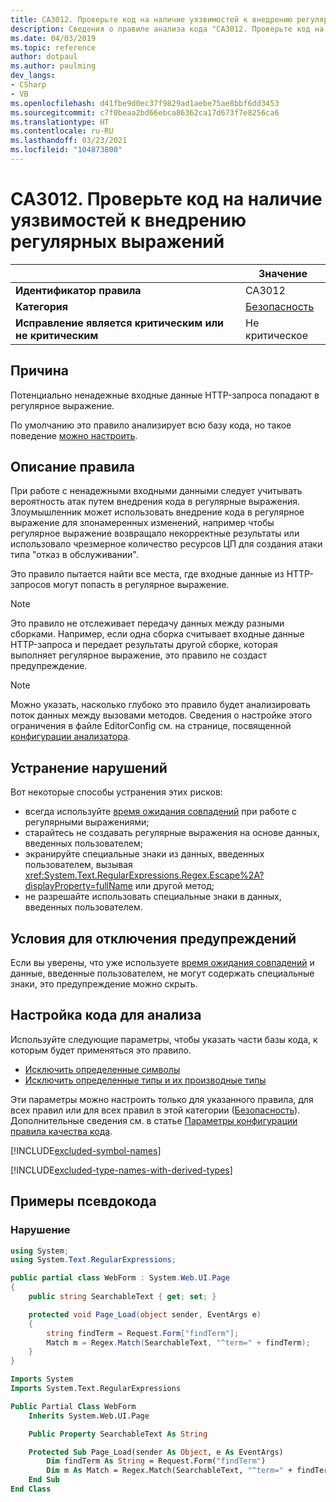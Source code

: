```yaml
---
title: CA3012. Проверьте код на наличие уязвимостей к внедрению регулярных выражений (анализ кода)
description: Сведения о правиле анализа кода "CA3012. Проверьте код на наличие уязвимостей к внедрению регулярных выражений"
ms.date: 04/03/2019
ms.topic: reference
author: dotpaul
ms.author: paulming
dev_langs:
- CSharp
- VB
ms.openlocfilehash: d41fbe9d0ec37f9829ad1aebe75ae8bbf6dd3453
ms.sourcegitcommit: c7f0beaa2bd66ebca86362ca17d673f7e8256ca6
ms.translationtype: HT
ms.contentlocale: ru-RU
ms.lasthandoff: 03/23/2021
ms.locfileid: "104873800"
---
```

# <a name="ca3012-review-code-for-regex-injection-vulnerabilities"></a>CA3012. Проверьте код на наличие уязвимостей к внедрению регулярных выражений

| | Значение |
|-|-|
| **Идентификатор правила** |CA3012|
| **Категория** |[Безопасность](security-warnings.md)|
| **Исправление является критическим или не критическим** |Не критическое|

## <a name="cause"></a>Причина

Потенциально ненадежные входные данные HTTP-запроса попадают в регулярное выражение.

По умолчанию это правило анализирует всю базу кода, но такое поведение [можно настроить](#configure-code-to-analyze).

## <a name="rule-description"></a>Описание правила

При работе с ненадежными входными данными следует учитывать вероятность атак путем внедрения кода в регулярные выражения. Злоумышленник может использовать внедрение кода в регулярное выражение для злонамеренных изменений, например чтобы регулярное выражение возвращало некорректные результаты или использовало чрезмерное количество ресурсов ЦП для создания атаки типа "отказ в обслуживании".

Это правило пытается найти все места, где входные данные из HTTP-запросов могут попасть в регулярное выражение.

> [!NOTE]
> Это правило не отслеживает передачу данных между разными сборками. Например, если одна сборка считывает входные данные HTTP-запроса и передает результаты другой сборке, которая выполняет регулярное выражение, это правило не создаст предупреждение.

> [!NOTE]
> Можно указать, насколько глубоко это правило будет анализировать поток данных между вызовами методов. Сведения о настройке этого ограничения в файле EditorConfig см. на странице, посвященной [конфигурации анализатора](https://github.com/dotnet/roslyn-analyzers/blob/main/docs/Analyzer%20Configuration.md#dataflow-analysis).

## <a name="how-to-fix-violations"></a>Устранение нарушений

Вот некоторые способы устранения этих рисков:

- всегда используйте [время ожидания совпадений](../../../standard/base-types/best-practices.md#use-time-out-values) при работе с регулярными выражениями;
- старайтесь не создавать регулярные выражения на основе данных, введенных пользователем;
- экранируйте специальные знаки из данных, введенных пользователем, вызывая <xref:System.Text.RegularExpressions.Regex.Escape%2A?displayProperty=fullName> или другой метод;
- не разрешайте использовать специальные знаки в данных, введенных пользователем.

## <a name="when-to-suppress-warnings"></a>Условия для отключения предупреждений

Если вы уверены, что уже используете [время ожидания совпадений](../../../standard/base-types/best-practices.md#use-time-out-values) и данные, введенные пользователем, не могут содержать специальные знаки, это предупреждение можно скрыть.

## <a name="configure-code-to-analyze"></a>Настройка кода для анализа

Используйте следующие параметры, чтобы указать части базы кода, к которым будет применяться это правило.

- [Исключить определенные символы](#exclude-specific-symbols)
- [Исключить определенные типы и их производные типы](#exclude-specific-types-and-their-derived-types)

Эти параметры можно настроить только для указанного правила, для всех правил или для всех правил в этой категории ([Безопасность](security-warnings.md)). Дополнительные сведения см. в статье [Параметры конфигурации правила качества кода](../code-quality-rule-options.md).

[!INCLUDE[excluded-symbol-names](~/includes/code-analysis/excluded-symbol-names.md)]

[!INCLUDE[excluded-type-names-with-derived-types](~/includes/code-analysis/excluded-type-names-with-derived-types.md)]

## <a name="pseudo-code-examples"></a>Примеры псевдокода

### <a name="violation"></a>Нарушение

```csharp
using System;
using System.Text.RegularExpressions;

public partial class WebForm : System.Web.UI.Page
{
    public string SearchableText { get; set; }

    protected void Page_Load(object sender, EventArgs e)
    {
        string findTerm = Request.Form["findTerm"];
        Match m = Regex.Match(SearchableText, "^term=" + findTerm);
    }
}
```

```vb
Imports System
Imports System.Text.RegularExpressions

Public Partial Class WebForm
    Inherits System.Web.UI.Page

    Public Property SearchableText As String

    Protected Sub Page_Load(sender As Object, e As EventArgs)
        Dim findTerm As String = Request.Form("findTerm")
        Dim m As Match = Regex.Match(SearchableText, "^term=" + findTerm)
    End Sub
End Class
```
